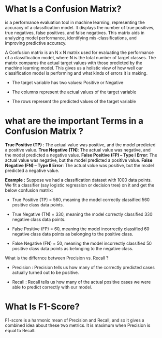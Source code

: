 # What Is a Confusion Matrix?
is a performance evaluation tool in machine learning, representing the accuracy of a classification model. It displays the number of true positives, true negatives, false positives, and false negatives. This matrix aids in analyzing model performance, identifying mis-classifications, and improving predictive accuracy.

A Confusion matrix is an N x N matrix used for evaluating the performance of a classification model, where N is the total number of target classes. The matrix compares the actual target values with those predicted by the machine learning model. This gives us a holistic view of how well our classification model is performing and what kinds of errors it is making.


-  The target variable has two values: Positive or Negative

-  The columns represent the actual values of the target variable

-  The rows represent the predicted values of the target variable


# what are the important Terms in a Confusion Matrix ?

**True Positive (TP)** :  The actual value was positive, and the model predicted a positive value.
**True Negative (TN)**:  The actual value was negative, and the model predicted a negative value.
**False Positive (FP) – Type I Error**:  The actual value was negative, but the model predicted a positive value.
**False Negative (FN) – Type II Error**:  The actual value was positive, but the model predicted a negative value.


**Example :**
Suppose we had a classification dataset with 1000 data points. We fit a classifier (say logistic regression or decision tree) on it and get the below confusion matrix:


- True Positive (TP) = 560, meaning the model correctly classified 560 positive class data points.

- True Negative (TN) = 330, meaning the model correctly classified 330 negative class data points.

- False Positive (FP) = 60, meaning the model incorrectly classified 60 negative class data points as belonging to the positive class.

- False Negative (FN) = 50, meaning the model incorrectly classified 50 positive class data points as belonging to the negative class.



What is the differnce between Precision vs. Recall ?

- Precision :  Precision tells us how many of the correctly predicted cases actually turned out to be positive.

- Recall : Recall tells us how many of the actual positive cases we were able to predict correctly with our model.

# What Is F1-Score?

F1-score is a harmonic mean of Precision and Recall, and so it gives a combined idea about these two metrics. It is maximum when Precision is equal to Recall.
